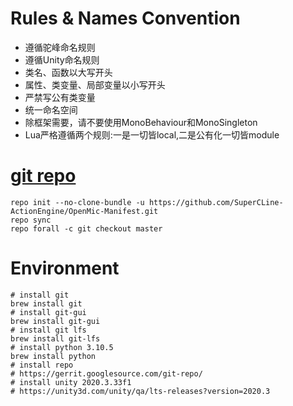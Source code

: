 # Rules & Names Convention
- 遵循驼峰命名规则
- 遵循Unity命名规则
- 类名、函数以大写开头
- 属性、类变量、局部变量以小写开头
- 严禁写公有类变量
- 统一命名空间
- 除框架需要，请不要使用MonoBehaviour和MonoSingleton
- Lua严格遵循两个规则:一是一切皆local,二是公有化一切皆module

# [git repo](https://gerrit.googlesource.com/git-repo/)
```shell
repo init --no-clone-bundle -u https://github.com/SuperCLine-ActionEngine/OpenMic-Manifest.git
repo sync
repo forall -c git checkout master
```

# Environment
```shell
# install git
brew install git
# install git-gui
brew install git-gui
# install git lfs
brew install git-lfs
# install python 3.10.5
brew install python
# install repo
# https://gerrit.googlesource.com/git-repo/
# install unity 2020.3.33f1
# https://unity3d.com/unity/qa/lts-releases?version=2020.3
```